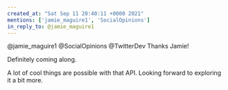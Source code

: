 ```yaml
---
created_at: "Sat Sep 11 20:40:11 +0000 2021"
mentions: ['jamie_maguire1', 'SocialOpinions']
in_reply_to: @jamie_maguire1
---
```


@jamie_maguire1 @SocialOpinions @TwitterDev Thanks Jamie! 

Definitely coming along. 

A lot of cool things are possible with that API. Looking forward to exploring it a bit more.